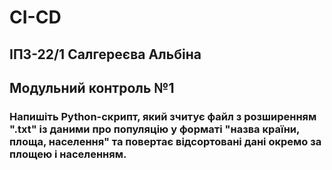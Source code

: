 # CI-CD
## ІПЗ-22/1 Салгереєва Альбіна 
## Модульний контроль №1
### Напишіть Python-скрипт, який зчитує файл з розширенням ".txt" із даними про популяцію у форматі "назва країни, площа, населення" та повертає відсортовані дані окремо за площею і населенням.